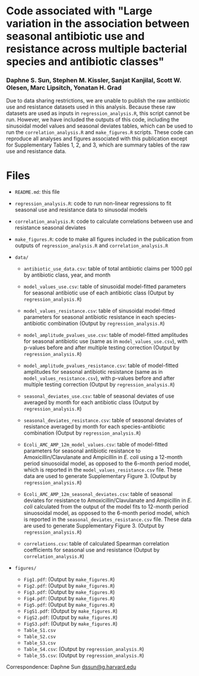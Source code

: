 # Code associated with "Large variation in the association between seasonal antibiotic use and resistance across multiple bacterial species and antibiotic classes"

### Daphne S. Sun, Stephen M. Kissler, Sanjat Kanjilal, Scott W. Olesen, Marc Lipsitch, Yonatan H. Grad

Due to data sharing restrictions, we are unable to publish the raw antibiotic use and resistance datasets used in this analysis. Because these raw datasets are used as inputs in `regression_analysis.R`, this script cannot be run. However, we have included the outputs of this code, including the sinusoidal model values and seasonal deviates tables, which can be used to run the `correlation_analysis.R` and `make_figures.R` scripts. These code can reproduce all analyses and figures associated with this publication except for Supplementary Tables 1, 2, and 3, which are summary tables of the raw use and resistance data.

# Files 
- `README.md`: this file

- `regression_analysis.R`: code to run non-linear regressions to fit seasonal use and resistance data to sinusodal models
- `correlation_analysis.R`: code to calculate correlations between use and resistance seasonal deviates 
- `make_figures.R`: code to make all figures included in the publication from outputs of `regression_analysis.R` and `correlation_analysis.R`

- `data/`
  - `antibiotic_use_data.csv`: table of total antibiotic claims per 1000 ppl by antibiotic class, year, and month
  
  - `model_values_use.csv`: table of sinusoidal model-fitted parameters for seasonal antibiotic use of each antibiotic class (Output by `regression_analysis.R`)
  - `model_values_resistance.csv`: table of sinusoidal model-fitted parameters for seasonal antibiotic resistance in each species-antibiotic combination (Output by `regression_analysis.R`)
  
  - `model_amplitude_pvalues_use.csv`: table of model-fitted amplitudes for seasonal antibiotic use (same as in `model_values_use.csv`), with p-values before and after multiple testing correction (Output by `regression_analysis.R`)
  - `model_amplitude_pvalues_resistance.csv`: table of model-fitted amplitudes for seasonal antibiotic resistance (same as in `model_values_resistance.csv`), with p-values before and after multiple testing correction (Output by `regression_analysis.R`)
  
  - `seasonal_deviates_use.csv`: table of seasonal deviates of use averaged by month for each antibiotic class (Output by `regression_analysis.R`)
  - `seasonal_deviates_resistance.csv`: table of seasonal deviates of resistance averaged by month for each species-antibiotic combination (Output by `regression_analysis.R`)
  
  - `Ecoli_AMC_AMP_12m_model_values.csv`: table of model-fitted parameters for seasonal antibiotic resistance to Amoxicillin/Clavulanate and Ampicillin in *E. coli* using a 12-month period sinuosoidal model, as opposed to the 6-month period model, which is reported in the `model_values_resistance.csv` file. These data are used to generate Supplementary Figure 3. (Output by `regression_analysis.R`)
  - `Ecoli_AMC_AMP_12m_seasonal_deviates.csv`: table of seasonal deviates for resistance to Amoxicillin/Clavulanate and Ampicillin in *E. coli* calculated from the output of the model fits to 12-month period sinuosoidal model, as opposed to the 6-month period model, which is reported in the `seasonal_deviates_resistance.csv` file. These data are used to generate Supplementary Figure 3. (Output by `regression_analysis.R`)
  
  - `correlations.csv`: table of calculated Spearman correlation coefficients for seasonal use and resistance (Output by `correlation_analysis.R`)

- `figures/`
  - `Fig1.pdf`: (Output by `make_figures.R`)
  - `Fig2.pdf`: (Output by `make_figures.R`)
  - `Fig3.pdf`: (Output by `make_figures.R`)
  - `Fig4.pdf`: (Output by `make_figures.R`)
  - `Fig5.pdf`: (Output by `make_figures.R`)
  - `FigS1.pdf`: (Output by `make_figures.R`)
  - `FigS2.pdf`: (Output by `make_figures.R`)
  - `FigS3.pdf`: (Output by `make_figures.R`)
  - `Table_S1.csv`
  - `Table_S2.csv`
  - `Table_S3.csv`
  - `Table_S4.csv`: (Output by `regression_analysis.R`)
  - `Table_S5.csv`: (Output by `regression_analysis.R`)
  

Correspondence: Daphne Sun <dssun@g.harvard.edu>